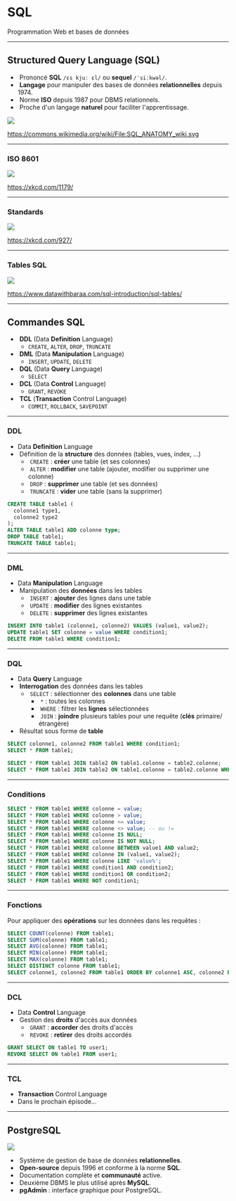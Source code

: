 # SQL

Programmation Web et bases de données

---

## Structured Query Language (SQL)

- &shy;<!-- .element: class="fragment" --> Prononcé **SQL** `/ɛs kjuː ɛl/` ou **sequel** `/ˈsiːkwəl/`.
- &shy;<!-- .element: class="fragment" --> **Langage** pour manipuler des bases de données **relationnelles** depuis 1974.
- &shy;<!-- .element: class="fragment" --> Norme **ISO** depuis 1987 pour DBMS relationnels.
- &shy;<!-- .element: class="fragment" --> Proche d'un langage **naturel** pour faciliter l'apprentissage.

![](https://upload.wikimedia.org/wikipedia/commons/a/aa/SQL_ANATOMY_wiki.svg) <!-- .element: class="fragment full-width" -->

https://commons.wikimedia.org/wiki/File:SQL_ANATOMY_wiki.svg <!-- .element: class="reference" -->

---

### ISO 8601

![](https://imgs.xkcd.com/comics/iso_8601.png) <!-- .element: class="full" -->

https://xkcd.com/1179/ <!-- .element: class="reference" -->

---

### Standards

![](https://imgs.xkcd.com/comics/standards.png) <!-- .element: class="full" -->

https://xkcd.com/927/ <!-- .element: class="reference" -->

---

### Tables SQL

![](https://www.datawithbaraa.com/wp-content/uploads/2021/10/sqltable-1-1536x702.png) <!-- .element: class="full" -->

https://www.datawithbaraa.com/sql-introduction/sql-tables/ <!-- .element: class="reference" -->

---

## Commandes SQL

- &shy;<!-- .element: class="fragment" --> **DDL** (Data **Definition** Language)
  - `CREATE`, `ALTER`, `DROP`, `TRUNCATE`
- &shy;<!-- .element: class="fragment" --> **DML** (Data **Manipulation** Language)
  - `INSERT`, `UPDATE`, `DELETE`
- &shy;<!-- .element: class="fragment" --> **DQL** (Data **Query** Language)
  - `SELECT`
- &shy;<!-- .element: class="fragment" --> **DCL** (Data **Control** Language)
  - `GRANT`, `REVOKE`
- &shy;<!-- .element: class="fragment" --> **TCL** (**Transaction** Control Language)
  - `COMMIT`, `ROLLBACK`, `SAVEPOINT`

---

### DDL

- Data **Definition** Language
- &shy;<!-- .element: class="fragment" --> Définition de la **structure** des données (tables, vues, index, &hellip;)
  - &shy;<!-- .element: class="fragment" --> `CREATE` : **créer** une table (et ses colonnes)
  - &shy;<!-- .element: class="fragment" --> `ALTER` : **modifier** une table (ajouter, modifier ou supprimer une colonne)
  - &shy;<!-- .element: class="fragment" --> `DROP` : **supprimer** une table (et ses données)
  - &shy;<!-- .element: class="fragment" --> `TRUNCATE` : **vider** une table (sans la supprimer)

```sql
CREATE TABLE table1 (
  colonne1 type1,
  colonne2 type2
);
ALTER TABLE table1 ADD colonne type;
DROP TABLE table1;
TRUNCATE TABLE table1;
```

---

### DML

- Data **Manipulation** Language
- &shy;<!-- .element: class="fragment" --> Manipulation des **données** dans les tables
  - &shy;<!-- .element: class="fragment" --> `INSERT` : **ajouter** des lignes dans une table
  - &shy;<!-- .element: class="fragment" --> `UPDATE` : **modifier** des lignes existantes
  - &shy;<!-- .element: class="fragment" --> `DELETE` : **supprimer** des lignes existantes

```sql
INSERT INTO table1 (colonne1, colonne2) VALUES (value1, value2);
UPDATE table1 SET colonne = value WHERE condition1;
DELETE FROM table1 WHERE condition1;
```

---

### DQL

- Data **Query** Language
- &shy;<!-- .element: class="fragment" --> **Interrogation** des données dans les tables
  - &shy;<!-- .element: class="fragment" --> `SELECT` : sélectionner des **colonnes** dans une table
    - &shy;<!-- .element: class="fragment" --> `*` : toutes les colonnes
    - &shy;<!-- .element: class="fragment" --> `WHERE` : filtrer les **lignes** sélectionnées
    - &shy;<!-- .element: class="fragment" --> `JOIN` : **joindre** plusieurs tables pour une requête (**clés** primaire/étrangère)
- &shy;<!-- .element: class="fragment" --> Résultat sous forme de **table**

```sql
SELECT colonne1, colonne2 FROM table1 WHERE condition1;
SELECT * FROM table1;

SELECT * FROM table1 JOIN table2 ON table1.colonne = table2.colonne;
SELECT * FROM table1 JOIN table2 ON table1.colonne = table2.colonne WHERE condition1;
```

---

### Conditions

```sql
SELECT * FROM table1 WHERE colonne = value;
SELECT * FROM table1 WHERE colonne > value;
SELECT * FROM table1 WHERE colonne <= value;
SELECT * FROM table1 WHERE colonne <> value; -- ou !=
SELECT * FROM table1 WHERE colonne IS NULL;
SELECT * FROM table1 WHERE colonne IS NOT NULL;
SELECT * FROM table1 WHERE colonne BETWEEN value1 AND value2;
SELECT * FROM table1 WHERE colonne IN (value1, value2);
SELECT * FROM table1 WHERE colonne LIKE 'value%';
SELECT * FROM table1 WHERE condition1 AND condition2;
SELECT * FROM table1 WHERE condition1 OR condition2;
SELECT * FROM table1 WHERE NOT condition1;
```

---

### Fonctions

Pour appliquer des **opérations** sur les données dans les requêtes :

```sql
SELECT COUNT(colonne) FROM table1;
SELECT SUM(colonne) FROM table1;
SELECT AVG(colonne) FROM table1;
SELECT MIN(colonne) FROM table1;
SELECT MAX(colonne) FROM table1;
SELECT DISTINCT colonne FROM table1;
SELECT colonne1, colonne2 FROM table1 ORDER BY colonne1 ASC, colonne2 DESC;
```

---

### DCL

- Data **Control** Language
- &shy;<!-- .element: class="fragment" --> Gestion des **droits** d'accès aux données
  - &shy;<!-- .element: class="fragment" --> `GRANT` : **accorder** des droits d'accès
  - &shy;<!-- .element: class="fragment" --> `REVOKE` : **retirer** des droits accordés

```sql
GRANT SELECT ON table1 TO user1;
REVOKE SELECT ON table1 FROM user1;
```

---

### TCL

- **Transaction** Control Language
- Dans le prochain épisode&hellip;

---

## PostgreSQL

![](https://www.postgresql.org/media/img/about/press/elephant.png) <!-- .element: class="half" -->

- &shy;<!-- .element: class="fragment" --> Système de gestion de base de données **relationnelles**.
- &shy;<!-- .element: class="fragment" --> **Open-source** depuis 1996 et conforme à la norme **SQL**.
- &shy;<!-- .element: class="fragment" --> Documentation complète et **communauté** active.
- &shy;<!-- .element: class="fragment" --> Deuxième DBMS le plus utilisé après **MySQL**.
- &shy;<!-- .element: class="fragment" --> **pgAdmin** : interface graphique pour PostgreSQL.
